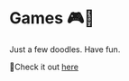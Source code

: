 # Games 🎮🎲

Just a few doodles. Have fun.

🚩Check it out [here](https://rathiankush123.github.io/games/)
